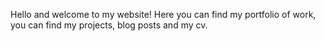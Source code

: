 Hello and welcome to my website! Here you can find my portfolio of work, you can
find my projects, blog posts and my cv.
